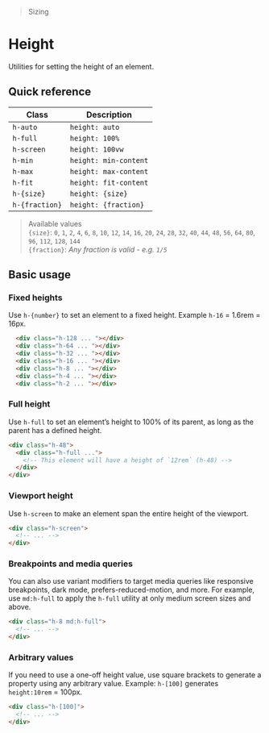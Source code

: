 > Sizing

# Height
Utilities for setting the height of an element.

## Quick reference

| Class          | Description           |
| -------------- | --------------------- |
| `h-auto`       | `height: auto`        |
| `h-full`       | `height: 100%`        |
| `h-screen`     | `height: 100vw`       |
| `h-min`        | `height: min-content` |
| `h-max`        | `height: max-content` |
| `h-fit`        | `height: fit-content` |
| `h-{size}`     | `height: {size}`      |
| `h-{fraction}` | `height: {fraction}`  |

> Available values <br />
> `{size}`: `0`, `1`, `2`, `4`, `6`, `8`, `10`, `12`, `14`, `16`, `20`, `24`, `28`, `32`, `40`, `44`, `48`, `56`, `64`, `80`, `96`, `112`, `128`, `144` <br />
> `{fraction}`: _Any fraction is valid - e.g. `1/5`_

## Basic usage
### Fixed heights
Use `h-{number}` to set an element to a fixed height. Example `h-16` = 1.6rem = 16px.

<container class="flex justify-center items-end gap-16">
  <div class="h-128 w-32 mb-16 pd-bg-blue-500 rounded"></div>
  <div class="h-64 w-32 mb-16 pd-bg-blue-500 rounded"></div>
  <div class="h-32 w-32 mb-16 pd-bg-blue-500 rounded"></div>
  <div class="h-16 w-32 mb-16 pd-bg-blue-500 rounded"></div>
  <div class="h-8 w-32 mb-16 pd-bg-blue-500 rounded"></div>
  <div class="h-4 w-32 mb-16 pd-bg-blue-500 rounded"></div>
  <div class="h-2 w-32 mb-16 pd-bg-blue-500 rounded"></div>
</container>

```html
  <div class="h-128 ... "></div>
  <div class="h-64 ... "></div>
  <div class="h-32 ... "></div>
  <div class="h-16 ... "></div>
  <div class="h-8 ... "></div>
  <div class="h-4 ... "></div>
  <div class="h-2 ... "></div>
```

### Full height
Use `h-full` to set an element’s height to 100% of its parent, as long as the parent has a defined height.

```html
<div class="h-48">
  <div class="h-full ...">
    <!-- This element will have a height of `12rem` (h-48) -->
  </div>
</div>
```

### Viewport height
Use `h-screen` to make an element span the entire height of the viewport.

```html
<div class="h-screen">
  <!-- ... -->
</div>
```

### Breakpoints and media queries
You can also use variant modifiers to target media queries like responsive breakpoints, dark mode, prefers-reduced-motion, and more. For example, use `md:h-full` to apply the `h-full` utility at only medium screen sizes and above.

```html
<div class="h-8 md:h-full">
  <!-- ... -->
</div>
```

### Arbitrary values
If you need to use a one-off height value, use square brackets to generate a property using any arbitrary value. Example: `h-[100]` generates `height:10rem` = 100px.

```html
<div class="h-[100]">
  <!-- ... -->
</div>
```



